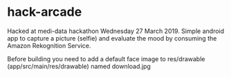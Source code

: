 # hack-arcade
Hacked at medi-data hackathon Wednesday 27 March 2019. Simple android app to capture a picture (selfie) and evaluate the mood by consuming the Amazon Rekognition Service.

Before building you need to add a default face image to res/drawable (app/src/main/res/drawable) named download.jpg 
